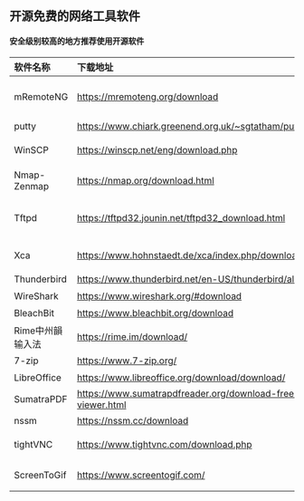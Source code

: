 ## 开源免费的网络工具软件
#### 安全级别较高的地方推荐使用开源软件

|软件名称|下载地址|主要功能简介|
|:----|:----|:----|
|mRemoteNG|https://mremoteng.org/download |开源的远程登录工具，支持RDP,VNC,ICA,SSH,Telnet,http(s),rlogin登录|
|putty|https://www.chiark.greenend.org.uk/~sgtatham/putty/latest.html |支持serial串口登录，SSH，Telnet|
|WinSCP|https://winscp.net/eng/download.php |支持安全地在windows系统及Linux系统间传输文件|
|Nmap-Zenmap|https://nmap.org/download.html |windows下的Nmap，著名的端口扫描工具|
|Tftpd|https://tftpd32.jounin.net/tftpd32_download.html |windows下的tftp,dhcp等服务器软件，常用于给路由器交换机等设备传输镜像文件|
|Xca| https://www.hohnstaedt.de/xca/index.php/download | windows下的ssl证书管理工具，支持生成密钥及证书申请文件以及证书格式转换|
|Thunderbird| https://www.thunderbird.net/en-US/thunderbird/all/ |开源免费的邮件客户端，类似于OutLook|
|WireShark|https://www.wireshark.org/#download |网络抓包工具|
|BleachBit |https://www.bleachbit.org/download |磁盘清理工具|
|Rime中州韻输入法|https://rime.im/download/ |开源的输入法框架，支持仓颉、五笔、拼音、注音、双拼 等|
|7-zip|https://www.7-zip.org/ |功能强大，体积小巧的压缩解压缩工具|
|LibreOffice |https://www.libreoffice.org/download/download/ |开源的office套件，支持word,ppt,excel |
|SumatraPDF| https://www.sumatrapdfreader.org/download-free-pdf-viewer.html |开源小巧的pdf查看器 |
|nssm| https://nssm.cc/download |可以将exe程序做成windows服务|
|tightVNC| https://www.tightvnc.com/download.php |开源的远程桌面控制工具，可配合frp内网穿透|
|ScreenToGif| https://www.screentogif.com/ |开源的录屏工具，直接输出为gif图片，可编辑每一帧|
